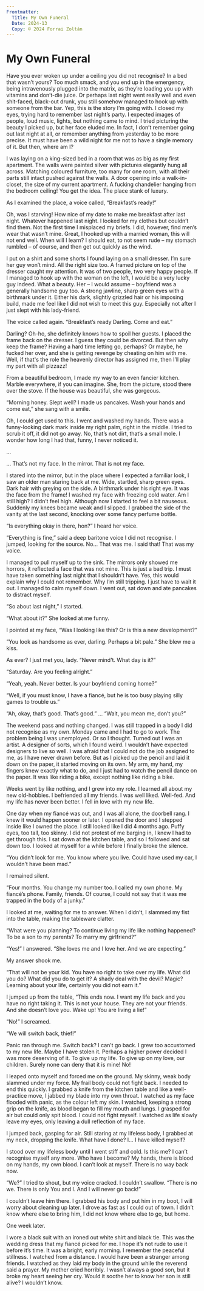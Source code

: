 ```yaml
---
Frontmatter:
  Title: My Own Funeral
  Date: 2024-13
  Copy: © 2024 Forrai Zoltán
---
```


# My Own Funeral

Have you ever woken up under a ceiling 
you did not recognise? 
In a bed that wasn’t yours? 
Too much smack, and you end up in the emergency, 
being intravenously plugged into the matrix, 
as they’re loading you up 
with vitamins and don’t-die juice. 
Or perhaps last night went really well 
and even shit-faced, black-out drunk, 
you still somehow managed to hook up with someone 
from the bar. 
Yep, this is the story I’m going with. 
I closed my eyes, 
trying hard to remember last night’s party. 
I expected images of people, loud music, lights, 
but nothing came to mind. 
I tried picturing the beauty I picked up, 
but her face eluded me. In fact, I don’t remember going out last night at all, or remember anything from yesterday to be more precise. It must have been a wild night for me not to have a single memory of it. But then, where am I?

I was laying on a king-sized bed in a room that was as big as my first apartment. The walls were painted silver with pictures elegantly hung all across. Matching coloured furniture, too many for one room, with all their parts still intact pushed against the walls. A door opening into a walk-in-closet, the size of my current apartment. A fucking chandelier hanging from the bedroom ceiling! You get the idea. The place stank of luxury.

As I examined the place, a voice called, “Breakfast’s ready!”

Oh, was I starving! How nice of my date to make me breakfast after last night. Whatever happened last night. I looked for my clothes but couldn’t find them. Not the first time I misplaced my briefs. I did, however, find men’s wear that wasn’t mine. Great, I hooked up with a married woman, this will not end well. When will I learn? I should eat, to not seem rude – my stomach rumbled – of course, and then get out quickly as the wind.

I put on a shirt and some shorts I found laying on a small dresser. I’m sure her guy won’t mind. All the right size too. A framed picture on top of the dresser caught my attention. It was of two people, two very happy people. If I managed to hook up with the woman on the left, I would be a very lucky guy indeed. What a beauty. Her – I would assume – boyfriend was a generally handsome guy too. A strong jawline, sharp green eyes with a birthmark under it. Either his dark, slightly grizzled hair or his imposing build, made me feel like I did not wish to meet this guy. Especially not after I just slept with his lady-friend.

The voice called again. “Breakfast’s ready Darling. Come and eat.”

Darling? Oh-ho, she definitely knows how to spoil her guests. I placed the frame back on the dresser. I guess they could be divorced. But then why keep the frame? Having a hard time letting go, perhaps? Or maybe, he fucked her over, and she is getting revenge by cheating on him with me. Well, if that's the role the heavenly director has assigned me, then I’ll play my part with all pizzazz!

From a beautiful bedroom, I made my way to an even fancier kitchen. Marble everywhere, if you can imagine. She, from the picture, stood there over the stove. If the house was beautiful, she was gorgeous.

“Morning honey. Slept well? I made us pancakes. Wash your hands and come eat,” she sang with a smile.

Oh, I could get used to this. I went and washed my hands. There was a funny-looking dark mark inside my right palm, right in the middle. I tried to scrub it off, it did not go away. No, that’s not dirt, that’s a small mole. I wonder how long I had that, funny, I never noticed it.

…

… That’s not my face. In the mirror. That is not my face.

I stared into the mirror, but in the place where I expected a familiar look, I saw an older man staring back at me. Wide, startled, sharp green eyes. Dark hair with greying on the side. A birthmark under his right eye. It was the face from the frame! I washed my face with freezing cold water. Am I still high? I didn’t feel high. Although now I started to feel a bit nauseous. Suddenly my knees became weak and I slipped. I grabbed the side of the vanity at the last second, knocking over some fancy perfume bottle.

“Is everything okay in there, hon?” I heard her voice.

“Everything is fine,” said a deep baritone voice I did not recognise. I jumped, looking for the source. No… That was me. I said that! That was my voice.

I managed to pull myself up to the sink. The mirrors only showed me horrors, it reflected a face that was not mine. This is just a bad trip. I must have taken something last night that I shouldn’t have. Yes, this would explain why I could not remember. Why I’m still tripping. I just have to wait it out. I managed to calm myself down. I went out, sat down and ate pancakes to distract myself.

“So about last night,” I started.

“What about it?” She looked at me funny.

I pointed at my face, “Was I looking like this? Or is this a new development?”

“You look as handsome as ever, darling. Perhaps a bit pale.” She blew me a kiss.

As ever? I just met you, lady. “Never mind’t. What day is it?”

“Saturday. Are you feeling alright.”

“Yeah, yeah. Never better. Is your boyfriend coming home?”

“Well, if you must know, I have a fiancé, but he is too busy playing silly games to trouble us.”

“Ah, okay, that’s good. That’s good.” … “Wait, you mean me, don’t you?”

The weekend pass and nothing changed. I was still trapped in a body I did not recognise as my own. Monday came and I had to go to work. The problem being I was unemployed. Or so I thought. Turned out I was an artist. A designer of sorts, which I found weird. I wouldn’t have expected designers to live so well. I was afraid that I could not do the job assigned to me, as I have never drawn before. But as I picked up the pencil and laid it down on the paper, it started moving on its own. My arm, my hand, my fingers knew exactly what to do, and I just had to watch the pencil dance on the paper. It was like riding a bike, except nothing like riding a bike.

Weeks went by like nothing, and I grew into my role. I learned all about my new old-hobbies. I befriended all my friends. I was well liked. Well-fed. And my life has never been better. I fell in love with my new life.

One day when my fiancé was out, and I was all alone, the doorbell rang. I knew it would happen sooner or later. I opened the door and I stepped inside like I owned the place. I still looked like I did 4 months ago. Puffy eyes, too tall, too skinny. I did not protest of me barging in, I knew I had to get through this. I sat down at the kitchen table, and so I followed and sat down too. I looked at myself for a while before I finally broke the silence.

“You didn’t look for me. You know where you live. Could have used my car, I wouldn’t have been mad.”

I remained silent.

“Four months. You change my number too. I called my own phone. My fiancé’s phone. Family, friends. Of course, I could not say that it was me trapped in the body of a junky.”

I looked at me, waiting for me to answer. When I didn’t, I slammed my fist into the table, making the tableware clatter.

“What were you planning? To continue living my life like nothing happened? To be a son to my parents? To marry my girlfriend?”

“Yes!” I answered. “She loves me and I love her. And we are expecting.”

My answer shook me.

“That will not be your kid. You have no right to take over my life. What did you do? What did you do to get it? A shady deal with the devil? Magic? Learning about your life, certainly you did not earn it.”

I jumped up from the table, “This ends now. I want my life back and you have no right taking it. This is not your house. They are not your friends. And she doesn’t love you. Wake up! You are living a lie!”

“No!” I screamed.

“We will switch back, thief!”

Panic ran through me. Switch back? I can’t go back. I grew too accustomed to my new life. Maybe I have stolen it. Perhaps a higher power decided I was more deserving of it. To give up my life. To give up on my love, our children. Surely none can deny that it is mine! No!

I leaped onto myself and forced me on the ground. My skinny, weak body slammed under my force. My frail body could not fight back. I needed to end this quickly. I grabbed a knife from the kitchen table and like a well-practice move, I jabbed my blade into my own throat. I watched as my face flooded with panic, as the colour left my skin. I watched, keeping a strong grip on the knife, as blood began to fill my mouth and lungs. I grasped for air but could only spit blood. I could not fight myself. I watched as life slowly leave my eyes, only leaving a dull reflection of my face.

I jumped back, gasping for air. Still staring at my lifeless body, I grabbed at my neck, dropping the knife. What have I done? I… I have killed myself?

I stood over my lifeless body until I went stiff and cold. Is this me? I can’t recognise myself any more. Who have I become? My hands, there is blood on my hands, my own blood. I can’t look at myself. There is no way back now.

“We?” I tried to shout, but my voice cracked. I couldn’t swallow. “There is no we. There is only You and I. And I will never go back!”

I couldn’t leave him there. I grabbed his body and put him in my boot, I will worry about cleaning up later. I drove as fast as I could out of town. I didn’t know where else to bring him, I did not know where else to go, but home.

One week later.

I wore a black suit with an ironed out white shirt and black tie. This was the wedding dress that my fiancé picked for me. I hope it’s not rude to use it before it’s time. It was a bright, early morning. I remember the peaceful stillness. I watched from a distance. I would have been a stranger among friends. I watched as they laid my body in the ground while the reverend said a prayer. My mother cried horribly. I wasn’t always a good son, but it broke my heart seeing her cry. Would it soothe her to know her son is still alive? I wouldn’t know.

